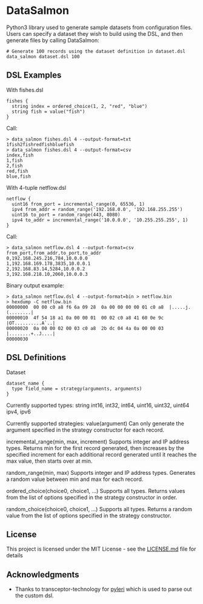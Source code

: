 # DataSalmon

Python3 library used to generate sample datasets from configuration files. Users can specify a dataset they wish to build using the DSL, and then generate files by calling DataSalmon:

```
# Generate 100 records using the dataset definition in dataset.dsl
data_salmon dataset.dsl 100
```

## DSL Examples

With fishes.dsl
```
fishes {
  string index = ordered_choice(1, 2, "red", "blue")
  string fish = value("fish")
}
```
Call:
```
> data_salmon fishes.dsl 4 --output-format=txt
1fish2fishredfishbluefish
> data_salmon fishes.dsl 4 --output-format=csv
index,fish
1,fish
2,fish
red,fish
blue,fish
```

With 4-tuple netflow.dsl
```
netflow {
  uint16 from_port = incremental_range(0, 65536, 1)
  ipv4 from_addr = random_range('192.168.0.0', '192.168.255.255')
  uint16 to_port = random_range(443, 8080)
  ipv4 to_addr = incremental_range('10.0.0.0', '10.255.255.255', 1)
}
```
Call:
```
> data_salmon netflow.dsl 4 --output-format=csv
from_port,from_addr,to_port,to_addr
0,192.168.245.216,784,10.0.0.0
1,192.168.169.178,3835,10.0.0.1
2,192.168.83.14,5284,10.0.0.2
3,192.168.218.10,2060,10.0.0.3
```
Binary output example:
```
> data_salmon netflow.dsl 4 --output-format=bin > netflow.bin
> hexdump -C netflow.bin
00000000  00 00 c0 a8 f6 6a 09 28  0a 00 00 00 00 01 c0 a8  |.....j.(........|
00000010  4f 54 18 a1 0a 00 00 01  00 02 c0 a8 41 60 0e 9c  |OT..........A`..|
00000020  0a 00 00 02 00 03 c0 a8  2b dc 04 4a 0a 00 00 03  |........+..J....|
00000030
```

## DSL Definitions

Dataset
```
dataset_name {
  type field_name = strategy(arguments, arguments)
}
```

Currently supported types:
string
int16, int32, int64, uint16, uint32, uint64
ipv4, ipv6

Currently supported strategies:
value(argument)
Can only generate the argument specified in the strategy constructor for each record.

incremental_range(min, max, increment)
Supports integer and IP address types.
Returns min for the first record generated, then increases by the specified increment for each additional record generated until it reaches the max value, then starts over at min.

random_range(min, max)
Supports integer and IP address types.
Generates a random value between min and max for each record.

ordered_choice(choice0, choice1, ...)
Supports all types.
Returns values from the list of options specified in the strategy constructor in order.

random_choice(choice0, choice1, ...)
Supports all types.
Returns a random value from the list of options specified in the strategy constructor.

## License

This project is licensed under the MIT License - see the [LICENSE.md](LICENSE.md) file for details

## Acknowledgments

* Thanks to transceptor-technology for [pyleri](https://github.com/transceptor-technology/pyleri) which is used to parse out the custom dsl.
